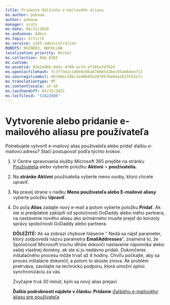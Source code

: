 ```yaml
---
title: Pridanie ďalšieho e-mailového aliasu
ms.author: pebaum
author: pebaum
manager: scotv
ms.date: 04/21/2020
ms.audience: Admin
ms.topic: article
ms.service: o365-administration
ROBOTS: NOINDEX, NOFOLLOW
localization_priority: Normal
ms.collection: Adm_O365
ms.custom: ''
ms.assetid: 91b2e06b-0a5c-4f89-acfd-ef301e7df82d
ms.openlocfilehash: fc3f73e1c186b9296a6780b5438ec85a66dee713
ms.sourcegitcommit: 8bc60ec34bc1e40685e3976576e04a2623f63a7c
ms.translationtype: MT
ms.contentlocale: sk-SK
ms.lasthandoff: 04/15/2021
ms.locfileid: "51822686"
---
```

# <a name="create-or-add-an-email-alias-for-a-user"></a>Vytvorenie alebo pridanie e-mailového aliasu pre používateľa

Potrebujete vytvoriť e-mailový alias používateľa alebo pridať ďalšiu e-mailovú adresu? Stačí postupovať podľa týchto krokov.
  
1. V Centre spravovania služby Microsoft 365 prejdite na stránku [Používatelia](https://go.microsoft.com/fwlink/p/?linkid=834822) alebo vyberte položku **Aktívni**  >  **používatelia.**
    
2. Na **stránke Aktívni** používatelia vyberte meno osoby, ktorú chcete upraviť. 
    
3. Na pravej strane v riadku **Meno používateľa alebo E-mailové aliasy** vyberte položku **Upraviť**.
    
4. Do poľa **Alias** zadajte nový e-mail a potom vyberte položku **Pridať**. Ak ste si predplatné zakúpili od spoločnosti GoDaddy alebo iného partnera, na nastavenie nového aliasu ako primárneho musíte prejsť do konzoly správy spoločnosti GoDaddy alebo partnera. 
    
    **DÔLEŽITÉ:** Ak sa zobrazí chybové hlásenie " Nedá sa nájsť parameter, ktorý zodpovedá názvu parametra **EmailAddresses**", znamená to, že Spoločnosť Microsoft trochu dlhšie dokonči nastavenie nájomníka alebo vašej vlastnej domény, ak ste si ju nedávno pridali. Dokončenie inštalačného procesu môže trvať až 4 hodiny. Chvíľu počkajte, aby sa proces inštalácie dokončil, a potom to skúste znova. Ak problém pretrváva, zavolajte na technickú podporu, ktorá umožní úplnú synchronizáciu za vás.
    
    Zvyčajne trvá 30 minút, kým sa nový alias prejaví.
    
    **Ďalšie podrobnosti nájdete v článku: Pridanie** [ďalšieho e-mailového aliasu pre používateľa](https://docs.microsoft.com/microsoft-365/admin/email/add-another-email-alias-for-a-user)
    

